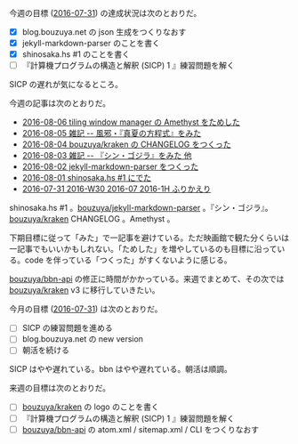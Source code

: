 今週の目標 ([2016-07-31][]) の達成状況は次のとおりだ。

- [x] blog.bouzuya.net の json 生成をつくりなおす
- [x] jekyll-markdown-parser のことを書く
- [x] shinosaka.hs #1 のことを書く
- [ ] 『計算機プログラムの構造と解釈 (SICP) 1 』練習問題を解く

SICP の遅れが気になるところ。

今週の記事は次のとおりだ。

- [2016-08-06 tiling window manager の Amethyst をためした][2016-08-06]
- [2016-08-05 雑記 -- 風邪・『真夏の方程式』をみた][2016-08-05]
- [2016-08-04 bouzuya/kraken の CHANGELOG をつくった][2016-08-04]
- [2016-08-03 雑記 -- 『シン・ゴジラ』をみた 他][2016-08-03]
- [2016-08-02 jekyll-markdown-parser をつくった][2016-08-02]
- [2016-08-01 shinosaka.hs #1 にでた][2016-08-01]
- [2016-07-31 2016-W30 2016-07 2016-1H ふりかえり][2016-07-31]

shinosaka.hs #1 。[bouzuya/jekyll-markdown-parser][] 。『シン・ゴジラ』。[bouzuya/kraken][] CHANGELOG 。Amethyst 。

下期目標に従って「みた」で一記事を避けている。ただ映画館で観た分くらいは一記事でもいいかもしれない。「ためした」を増やしているのも目標に沿っている。code を伴っている「つくった」がすくないように感じる。

[bouzuya/bbn-api][] の修正に時間がかかっている。来週でまとめて、その次では [bouzuya/kraken][] v3 に移行していきたい。

今月の目標 ([2016-07-31][]) は次のとおりだ。

- [ ] SICP の練習問題を進める
- [ ] blog.bouzuya.net の new version
- [ ] 朝活を続ける

SICP はやや遅れている。bbn はやや遅れている。朝活は順調。

来週の目標は次のとおりだ。

- [ ] [bouzuya/kraken][] の logo のことを書く
- [ ] 『計算機プログラムの構造と解釈 (SICP) 1 』練習問題を解く
- [ ] [bouzuya/bbn-api][] の atom.xml / sitemap.xml / CLI をつくりなおす

[2016-07-31]: https://blog.bouzuya.net/2016/07/31/
[2016-08-01]: https://blog.bouzuya.net/2016/08/01/
[2016-08-02]: https://blog.bouzuya.net/2016/08/02/
[2016-08-03]: https://blog.bouzuya.net/2016/08/03/
[2016-08-04]: https://blog.bouzuya.net/2016/08/04/
[2016-08-05]: https://blog.bouzuya.net/2016/08/05/
[2016-08-06]: https://blog.bouzuya.net/2016/08/06/
[bouzuya/bbn-api]: https://github.com/bouzuya/bbn-api
[bouzuya/jekyll-markdown-parser]: https://github.com/bouzuya/jekyll-markdown-parser
[bouzuya/kraken]: https://github.com/bouzuya/kraken
